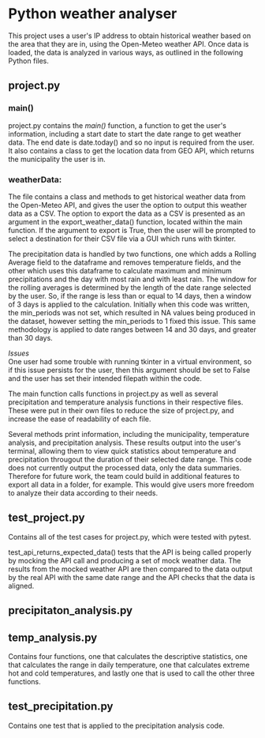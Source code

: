 # Python weather analyser
This project uses a user's IP address to obtain historical weather based on the area that they are in, using the Open-Meteo weather API. 
Once data is loaded, the data is analyzed in various ways, as outlined in the following Python files. 

## project.py
### main()
project.py contains the *main()* function, a function to get the user's information, including a start date to start the date range to get weather data. The end date is date.today() and so no input is required from the user. It also contains a class to get the location data from GEO API, which returns the municipality the user is in. 

### weatherData:
The file contains a class and methods to get historical weather data from the Open-Meteo API, and gives the user the option to output this weather data as a CSV. The option to export the data as a CSV is presented as an argument in the export_weather_data() function, located within the main function. If the argument to export is True, then the user will be prompted to select a destination for their CSV file via a GUI which runs with tkinter. 

The precipitation data is handled by two functions, one which adds a Rolling Average field to the dataframe and removes temperature fields, and the other which uses this dataframe to calculate maximum and minimum precipitations and the day with most rain and with least rain. 
The window for the rolling averages is determined by the length of the date range selected by the user. So, if the range is less than or equal to 14 days, then a window of 3 days is applied to the calculation. 
Initially when this code was written, the min_periods was not set, which resulted in NA values being produced in the dataset, however setting the min_periods to 1 fixed this issue. This same methodology is applied to date ranges between 14 and 30 days, and greater than 30 days. 

*Issues*  
One user had some trouble with running tkinter in a virtual environment, so if this issue persists for the user, then this argument should be set to False and the user has set their intended filepath within the code. 

The main function calls functions in project.py as well as several precipitation and temperature analysis functions in their respective files. These were put in their own files to reduce the size of project.py, and increase the ease of readability of each file. 

Several methods print information, including the municipality, temperature analysis, and precipitation analysis. These results output into the user's terminal, allowing them to view quick statistics about temperature and precipitation througout the duration of their selected date range. This code does not currently output the processed data, only the data summaries. Therefore for future work, the team could build in additional features to export all data in a folder, for example. This would give users more freedom to analyze their data according to their needs. 

## test_project.py
Contains all of the test cases for project.py, which were tested with pytest.

test_api_returns_expected_data() tests that the API is being called properly by mocking the API call and producing a set of mock weather data. The results from the mocked weather API are then compared to the data output by the real API with the same date range and the API checks that the data is aligned.


## precipitaton_analysis.py

## temp_analysis.py
Contains four functions, one that calculates the descriptive statistics, one that calculates the range in daily temperature, one that calculates extreme hot and cold temperatures, and lastly one that is used to call the other three functions.

## test_precipitation.py
Contains one test that is applied to the precipitation analysis code. 




